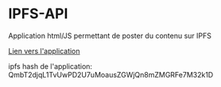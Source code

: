 # IPFS-API
Application html/JS permettant de poster du contenu sur IPFS

[Lien vers l'application](https://ipfs.io/ipfs/QmbT2djqL1TvUwPD2U7uMoausZGWjQn8mZMGRFe7M32k1D)

ipfs hash de l'application: QmbT2djqL1TvUwPD2U7uMoausZGWjQn8mZMGRFe7M32k1D
